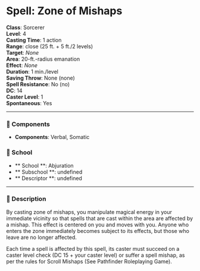 
# Spell: Zone of Mishaps
**Class**: Sorcerer  
**Level**: 4  
**Casting Time**: 1 action  
**Range**: close (25 ft. + 5 ft./2 levels)  
**Target**: _None_  
**Area**: 20-ft.-radius emanation  
**Effect**: _None_  
**Duration**: 1 min./level  
**Saving Throw**: None (none)  
**Spell Resistance**: No (no)  
**DC**: 14  
**Caster Level**: 1  
**Spontaneous**: Yes

---

### 🔮 Components
- **Components**: Verbal, Somatic

### 🏫 School
- ** School **: Abjuration
- ** Subschool **: undefined
- ** Descriptor **: undefined
---

### 📜 Description
By casting zone of mishaps, you manipulate magical energy in your immediate vicinity so that spells that are cast within the area are affected by a mishap. This effect is centered on you and moves with you. Anyone who enters the zone immediately becomes subject to its effects, but those who leave are no longer affected. 

Each time a spell is affected by this spell, its caster must succeed on a caster level check (DC 15 + your caster level) or suffer a spell mishap, as per the rules for Scroll Mishaps (See Pathfinder Roleplaying Game).
